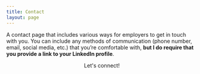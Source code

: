 ```yaml
---
title: Contact
layout: page
---
```


<link rel="stylesheet" href="https://use.fontawesome.com/releases/v5.2.0/css/all.css" integrity="sha384-hWVjflwFxL6sNzntih27bfxkr27PmbbK/iSvJ+a4+0owXq79v+lsFkW54bOGbiDQ" crossorigin="anonymous">


A contact page that includes various ways for employers to get in touch with you. You can include any methods of communication (phone number, email, social media, etc.) that you’re comfortable with, <b>but I do require that you provide a link to your LinkedIn profile</b>.

<center>
<p>Let's connect!</p>

<i class="fas fa-envelope"></i>
<i class="fab fa-linkedin"></i>

</center>